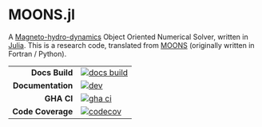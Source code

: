 # MOONS.jl

A [Magneto-hydro-dynamics](https://en.wikipedia.org/wiki/Magnetohydrodynamics) Object Oriented Numerical Solver, written in [Julia](https://julialang.org/). This is a research code, translated from [MOONS](https://github.com/charleskawczynski/MOONS) (originally written in Fortran / Python).

|||
|---------------------:|:----------------------------------------------|
| **Docs Build**       | [![docs build][docs-bld-img]][docs-bld-url]   |
| **Documentation**    | [![dev][docs-dev-img]][docs-dev-url]          |
| **GHA CI**           | [![gha ci][gha-ci-img]][gha-ci-url]           |
| **Code Coverage**    | [![codecov][codecov-img]][codecov-url]        |

[docs-bld-img]: https://github.com/charleskawczynski/MOONS.jl/workflows/Documentation/badge.svg
[docs-bld-url]: https://github.com/charleskawczynski/MOONS.jl/actions?query=workflow%3ADocumentation

[docs-dev-img]: https://img.shields.io/badge/docs-dev-blue.svg
[docs-dev-url]: https://charleskawczynski.github.io/MOONS.jl/dev/

[gha-ci-img]: https://github.com/charleskawczynski/MOONS.jl/workflows/.github/workflows/ci.yml/badge.svg
[gha-ci-url]: https://github.com/charleskawczynski/MOONS.jl/actions?query=workflow%3Aci

[codecov-img]: https://codecov.io/gh/charleskawczynski/MOONS.jl/branch/master/graph/badge.svg
[codecov-url]: https://codecov.io/gh/charleskawczynski/MOONS.jl

